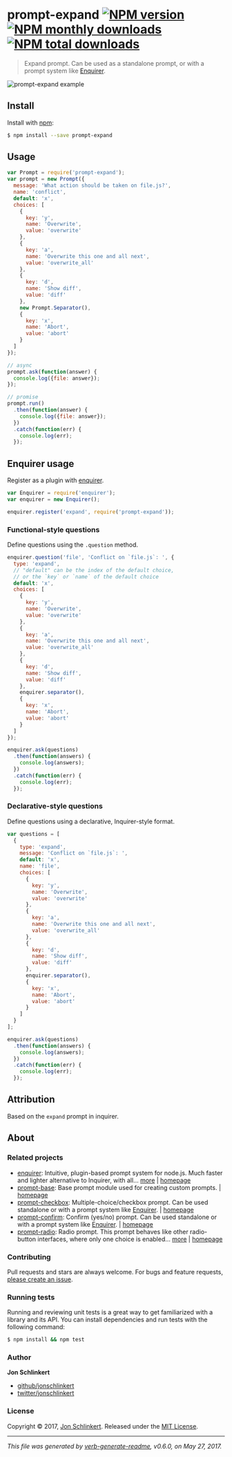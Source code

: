 # prompt-expand [![NPM version](https://img.shields.io/npm/v/prompt-expand.svg?style=flat)](https://www.npmjs.com/package/prompt-expand) [![NPM monthly downloads](https://img.shields.io/npm/dm/prompt-expand.svg?style=flat)](https://npmjs.org/package/prompt-expand) [![NPM total downloads](https://img.shields.io/npm/dt/prompt-expand.svg?style=flat)](https://npmjs.org/package/prompt-expand)

> Expand prompt. Can be used as a standalone prompt, or with a prompt system like [Enquirer](https://github.com/enquirer/enquirer).

![prompt-expand example](https://raw.githubusercontent.com/enquirer/prompt-expand/master/example.gif)

## Install

Install with [npm](https://www.npmjs.com/):

```sh
$ npm install --save prompt-expand
```

## Usage

```js
var Prompt = require('prompt-expand');
var prompt = new Prompt({
  message: 'What action should be taken on file.js?',
  name: 'conflict',
  default: 'x',
  choices: [
    {
      key: 'y',
      name: 'Overwrite',
      value: 'overwrite'
    },
    {
      key: 'a',
      name: 'Overwrite this one and all next',
      value: 'overwrite_all'
    },
    {
      key: 'd',
      name: 'Show diff',
      value: 'diff'
    },
    new Prompt.Separator(),
    {
      key: 'x',
      name: 'Abort',
      value: 'abort'
    }
  ]
});

// async
prompt.ask(function(answer) {
  console.log({file: answer});
});

// promise
prompt.run()
  .then(function(answer) {
    console.log({file: answer});
  })
  .catch(function(err) {
    console.log(err);
  });
```

## Enquirer usage

Register as a plugin with [enquirer](https://github.com/enquirer/enquirer).

```js
var Enquirer = require('enquirer');
var enquirer = new Enquirer();

enquirer.register('expand', require('prompt-expand'));
```

### Functional-style questions

Define questions using the `.question` method.

```js
enquirer.question('file', 'Conflict on `file.js`: ', {
  type: 'expand',
  // "default" can be the index of the default choice, 
  // or the `key` or `name` of the default choice
  default: 'x', 
  choices: [
    {
      key: 'y',
      name: 'Overwrite',
      value: 'overwrite'
    },
    {
      key: 'a',
      name: 'Overwrite this one and all next',
      value: 'overwrite_all'
    },
    {
      key: 'd',
      name: 'Show diff',
      value: 'diff'
    },
    enquirer.separator(),
    {
      key: 'x',
      name: 'Abort',
      value: 'abort'
    }
  ]
});

enquirer.ask(questions)
  .then(function(answers) {
    console.log(answers);
  })
  .catch(function(err) {
    console.log(err);
  });
```

### Declarative-style questions

Define questions using a declarative, Inquirer-style format.

```js
var questions = [
  {
    type: 'expand',
    message: 'Conflict on `file.js`: ',
    default: 'x',
    name: 'file',
    choices: [
      {
        key: 'y',
        name: 'Overwrite',
        value: 'overwrite'
      },
      {
        key: 'a',
        name: 'Overwrite this one and all next',
        value: 'overwrite_all'
      },
      {
        key: 'd',
        name: 'Show diff',
        value: 'diff'
      },
      enquirer.separator(),
      {
        key: 'x',
        name: 'Abort',
        value: 'abort'
      }
    ]
  }
];

enquirer.ask(questions)
  .then(function(answers) {
    console.log(answers);
  })
  .catch(function(err) {
    console.log(err);
  });
```

## Attribution

Based on the `expand` prompt in inquirer.

## About

### Related projects

* [enquirer](https://www.npmjs.com/package/enquirer): Intuitive, plugin-based prompt system for node.js. Much faster and lighter alternative to Inquirer, with all… [more](https://github.com/enquirer/enquirer) | [homepage](https://github.com/enquirer/enquirer "Intuitive, plugin-based prompt system for node.js. Much faster and lighter alternative to Inquirer, with all the same prompt types and more, but without the bloat.")
* [prompt-base](https://www.npmjs.com/package/prompt-base): Base prompt module used for creating custom prompts. | [homepage](https://github.com/enquirer/prompt-base "Base prompt module used for creating custom prompts.")
* [prompt-checkbox](https://www.npmjs.com/package/prompt-checkbox): Multiple-choice/checkbox prompt. Can be used standalone or with a prompt system like [Enquirer](https://github.com/enquirer/enquirer). | [homepage](https://github.com/enquirer/prompt-checkbox "Multiple-choice/checkbox prompt. Can be used standalone or with a prompt system like [Enquirer].")
* [prompt-confirm](https://www.npmjs.com/package/prompt-confirm): Confirm (yes/no) prompt. Can be used standalone or with a prompt system like [Enquirer](https://github.com/enquirer/enquirer). | [homepage](https://github.com/enquirer/prompt-confirm "Confirm (yes/no) prompt. Can be used standalone or with a prompt system like [Enquirer].")
* [prompt-radio](https://www.npmjs.com/package/prompt-radio): Radio prompt. This prompt behaves like other radio-button interfaces, where only one choice is enabled… [more](https://github.com/enquirer/prompt-radio) | [homepage](https://github.com/enquirer/prompt-radio "Radio prompt. This prompt behaves like other radio-button interfaces, where only one choice is enabled whilst all others are disabled. Can be used as a standalone prompt, or with a prompt system like [Enquirer].")

### Contributing

Pull requests and stars are always welcome. For bugs and feature requests, [please create an issue](../../issues/new).

### Running tests

Running and reviewing unit tests is a great way to get familiarized with a library and its API. You can install dependencies and run tests with the following command:

```sh
$ npm install && npm test
```

### Author

**Jon Schlinkert**

* [github/jonschlinkert](https://github.com/jonschlinkert)
* [twitter/jonschlinkert](https://twitter.com/jonschlinkert)

### License

Copyright © 2017, [Jon Schlinkert](https://github.com/jonschlinkert).
Released under the [MIT License](LICENSE).

***

_This file was generated by [verb-generate-readme](https://github.com/verbose/verb-generate-readme), v0.6.0, on May 27, 2017._